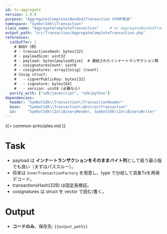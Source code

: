 ```yaml
---
id: tx-aggregate
version: 1.0.0
purpose: "Aggregate{Complete|Bonded}Transaction のPHP実装"
namespace: "SymbolSdk\\Transaction"
class_name: "AggregateCompleteTransaction"     # or AggregateBondedTransaction
output_path: "src/Transaction/AggregateCompleteTransaction.php"
references:
  catbuffer: |
    # BODY（例）
    # - transactionsHash: bytes[32]
    # - payloadSize: uint32
    # - payload: bytes[payloadSize]  # 連結されたインナートランザクション群
    # - cosignaturesCount: uint8
    # - cosignatures: array[Cosig] (count)
    # Cosig struct:
    #   - signerPublicKey: bytes[32]
    #   - signature: bytes[64]
    #   - version: uint8 (必要なら)
  parity_with: ["sdk/javascript", "sdk/python"]
dependencies:
  header: "SymbolSdk\\Transaction\\TransactionHeader"
  base:   "SymbolSdk\\Transaction\\AbstractTransaction"
  io:     "SymbolSdk\\Io\\BinaryReader, SymbolSdk\\Io\\BinaryWriter"
---
```


{{> common-principles.md }}

# Task
- payload は **インナートランザクションをそのままバイト列**として扱う最小版でも良い（まずはパススルー）。
- 将来は `InnerTransactionFactory` を用意し、type で分岐して具象Txを再帰デコード。
- transactionsHash(32B) は固定長検証。
- cosignatures は struct を vector で読む/書く。

# Output
- **コードのみ**、保存先: `{{output_path}}`
